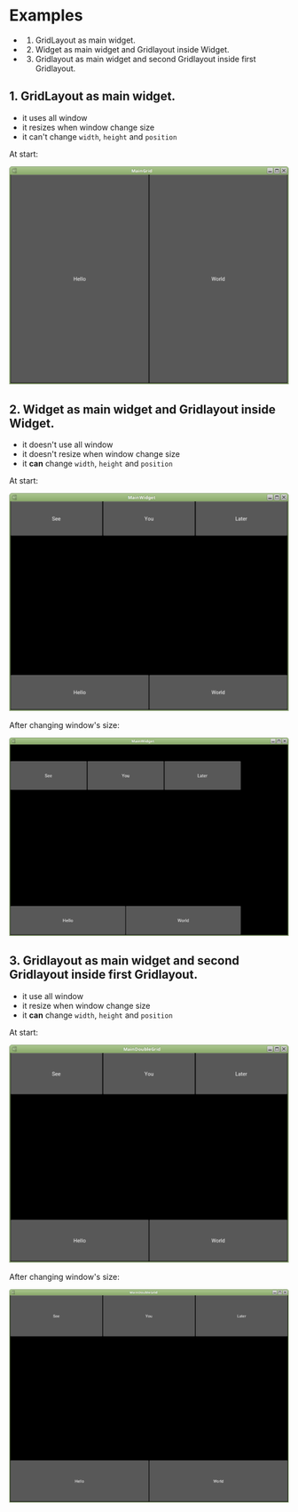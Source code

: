 
# Examples

- 1. GridLayout as main widget.
- 2. Widget as main widget and Gridlayout inside Widget.
- 3. Gridlayout as main widget and second Gridlayout inside first Gridlayout.

## 1. GridLayout as main widget. 

- it uses all window 
- it resizes when window change size
- it can't change `width`, `height` and `position`

At start: 

![#1](images/example1-normal.png?raw=true)

## 2. Widget as main widget and Gridlayout inside Widget.

- it doesn't use all window
- it doesn't resize when window change size
- it **can** change `width`, `height` and `position`

At start: 

![#1](images/example2-normal.png?raw=true)

After changing window's size:

![#1](images/example2-resized.png?raw=true)

## 3. Gridlayout as main widget and second Gridlayout inside first Gridlayout.

- it use all window
- it resize when window change size
- it **can** change `width`, `height` and `position`

At start: 

![#1](images/example3-normal.png?raw=true)

After changing window's size:

![#1](images/example3-resized.png?raw=true)
